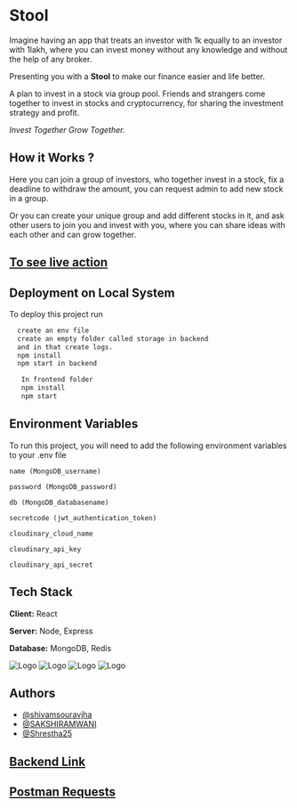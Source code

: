 
# Stool
 Imagine having an app that treats an investor with 1k 
equally to an investor with 1lakh, where you can 
invest money without any knowledge and without 
the help of any broker.

Presenting you with a  **Stool** to make 
our finance easier and life better.

A plan to invest in a stock via group pool. Friends and strangers come
together to invest in stocks and cryptocurrency, for 
sharing the investment strategy and profit. 

*Invest Together Grow Together.*




## How it Works ?

Here you can join a group of investors, who together invest
in a stock, fix a deadline to withdraw the amount, you can 
request admin to add new stock in a group.

Or you can create your unique group and  add different stocks in
it, and ask other users to join you and invest with you, where
you can share ideas with each other and can grow together.


## [To see live action](https://stool-front.herokuapp.com/)
  
## Deployment on Local System

To deploy this project run

```bash
  create an env file
  create an empty folder called storage in backend
  and in that create logs.
  npm install
  npm start in backend
```
```bash
   In frontend folder
   npm install
   npm start
```
  
## Environment Variables

To run this project, you will need to add the following environment variables to your .env file

`name (MongoDB_username)`

`password (MongoDB_password)`

`db (MongoDB_databasename)`

`secretcode (jwt_authentication_token)`

`cloudinary_cloud_name`

`cloudinary_api_key`

`cloudinary_api_secret`


## Tech Stack

**Client:** React

**Server:** Node, Express

**Database:** MongoDB, Redis

  
![Logo](https://miro.medium.com/max/2000/1*EVqCcmCPgpNKxU1wzcTHgw.png)
![Logo](https://miro.medium.com/max/1400/0*iqBTxMY36028Eayz.jpg)
![Logo](https://techcrunch.com/wp-content/uploads/2019/06/MongoDB_Logo_FullColorBlack_RGB.png)
![Logo](https://upload.wikimedia.org/wikipedia/en/thumb/6/6b/Redis_Logo.svg/1200px-Redis_Logo.svg.png)
    
## Authors

- [@shivamsouravjha](https://github.com/shivamsouravjha)
- [@SAKSHIRAMWANI](https://github.com/SAKSHIRAMWANI)
- [@Shrestha25](https://github.com/Shrestha25)
  
  
  
## [Backend Link](https://stool-back.herokuapp.com/)

## [Postman Requests](https://www.getpostman.com/collections/a6cc1f044a023f89a5d8)
